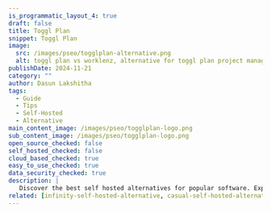 ```yaml
---
is_programmatic_layout_4: true
draft: false
title: Toggl Plan
snippet: Toggl Plan
image:
  src: /images/pseo/togglplan-alternative.png
  alt: toggl plan vs worklenz, alternative for toggl plan project managemet tool, task management, resource management, productivity, self-hosted
publishDate: 2024-11-21
category: ""
author: Dasun Lakshitha
tags:
  - Guide
  - Tips
  - Self-Hosted
  - Alternative
main_content_image: /images/pseo/togglplan-logo.png
sub_content_image: /images/pseo/togglplan-logo.png
open_source_checked: false
self_hosted_checked: false
cloud_based_checked: true
easy_to_use_checked: true
data_security_checked: true
description: |
   Discover the best self hosted alternatives for popular software. Explore our comprehensive guides and find the perfect solution for your needs today.
related: [infinity-self-hosted-alternative, casual-self-hosted-alternative, zenhub-self-hosted-alternative, mondaycom-self-hosted-alternative]
---
```

